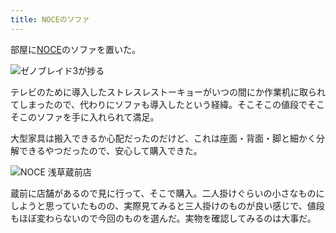 ```yaml
---
title: NOCEのソファ
---
```

部屋に[NOCE](https://www.noce.co.jp/)のソファを置いた。

![](https://lh3.googleusercontent.com/wCBzuaDiFD9a176jkodTmc3zy092r_pOaF0hQ7voTekq7yGOL2HgT4wrKgBYeQSB6trCzVQOGsA3JCVcygRLIVVJr_Dx752GyAXu9FMheZ99zW-n6hjrplEdW_WwK0Up_barRfPDRcfsQ3emgT01zAQ "ゼノブレイド3が捗る")

テレビのために導入したストレスレストーキョーがいつの間にか作業机に取られてしまったので、代わりにソファも導入したという経緯。そこそこの値段でそこそこのソファを手に入れられて満足。

大型家具は搬入できるか心配だったのだけど、これは座面・背面・脚と細かく分解できるやつだったので、安心して購入できた。

![](https://lh5.googleusercontent.com/29qsUiL0nAGSIALti6YvwfeENNGp_3aYHa-8vRfJsoZMgrHkpeta927DzzBFEK17Z7k9OSjJsgbHLcTmlv-E1xE_QQggMMkXDK6MnlmXzVMbzR1T8N7EU7uPCd51Dg9vUl271xFBQw6lCd7rnJ0e0Hs "NOCE 浅草蔵前店")

蔵前に店舗があるので見に行って、そこで購入。二人掛けぐらいの小さなものにしようと思っていたものの、実際見てみると三人掛けのものが良い感じで、値段もほぼ変わらないので今回のものを選んだ。実物を確認してみるのは大事だ。
